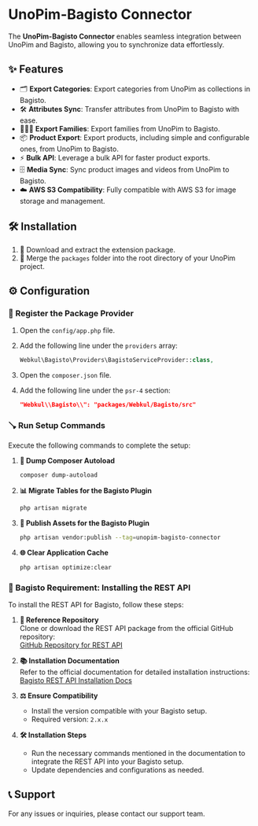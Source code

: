 # UnoPim-Bagisto Connector  

The **UnoPim-Bagisto Connector** enables seamless integration between UnoPim and Bagisto, allowing you to synchronize data effortlessly.  

## ✨ Features  

- 🗂 **Export Categories**: Export categories from UnoPim as collections in Bagisto.  
- 🛠️ **Attributes Sync**: Transfer attributes from UnoPim to Bagisto with ease.  
- 👨‍👩‍👧 **Export Families**: Export families from UnoPim to Bagisto.  
- 📦 **Product Export**: Export products, including simple and configurable ones, from UnoPim to Bagisto.  
- ⚡ **Bulk API**: Leverage a bulk API for faster product exports.  
- 🗄️ **Media Sync**: Sync product images and videos from UnoPim to Bagisto.  
- ☁️ **AWS S3 Compatibility**: Fully compatible with AWS S3 for image storage and management.  

## 🛠️ Installation  

1. 📂 Download and extract the extension package.  
2. 🔗 Merge the `packages` folder into the root directory of your UnoPim project.  

## ⚙️ Configuration  

### 📜 Register the Package Provider  
1. Open the `config/app.php` file.  
2. Add the following line under the `providers` array:  

    ```php  
    Webkul\Bagisto\Providers\BagistoServiceProvider::class,  
    ```  

3. Open the `composer.json` file.  
4. Add the following line under the `psr-4` section:  

    ```json  
    "Webkul\\Bagisto\\": "packages/Webkul/Bagisto/src"  
    ```  

### 🪠 Run Setup Commands  
Execute the following commands to complete the setup:  

1. **🔄 Dump Composer Autoload**  
    ```bash  
    composer dump-autoload  
    ```  

2. **📊 Migrate Tables for the Bagisto Plugin**  
    ```bash  
    php artisan migrate  
    ```  

3. **🔧 Publish Assets for the Bagisto Plugin**  
    ```bash  
    php artisan vendor:publish --tag=unopim-bagisto-connector  
    ```  

4. **🌐 Clear Application Cache**   
    ```bash  
    php artisan optimize:clear  
    ```  

### 🔄 Bagisto Requirement: Installing the REST API  

To install the REST API for Bagisto, follow these steps:  

1. **📖 Reference Repository**  
   Clone or download the REST API package from the official GitHub repository:  
   [GitHub Repository for REST API](https://github.com/unopim/bagisto-rest-api)  

2. **📚 Installation Documentation**  
   Refer to the official documentation for detailed installation instructions:  
   [Bagisto REST API Installation Docs](https://devdocs.bagisto.com/2.2/api/#rest-api)  

3. **⚖️ Ensure Compatibility**  
   - Install the version compatible with your Bagisto setup.  
   - Required version: `2.x.x`  

4. **🛠️ Installation Steps**  
   - Run the necessary commands mentioned in the documentation to integrate the REST API into your Bagisto setup.  
   - Update dependencies and configurations as needed.  

## 📞 Support  
For any issues or inquiries, please contact our support team.
